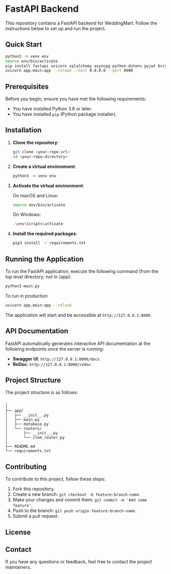 # FastAPI Backend

This repository contains a FastAPI backend for WeddingMart. Follow the instructions below to set up and run the project.

## Quick Start
```sh
python3 -m venv env
source env/bin/activate
pip install fastapi uvicorn sqlalchemy asyncpg python-dotenv pyjwt bcrypt
uvicorn app.main:app --reload --host 0.0.0.0 --port 8000
```

## Prerequisites

Before you begin, ensure you have met the following requirements:

- You have installed Python 3.6 or later.
- You have installed `pip` (Python package installer).

## Installation

1. **Clone the repository**:

   ```sh
   git clone <your-repo-url>
   cd <your-repo-directory>
   ```

2. **Create a virtual environment**:

   ```sh
   python3 -m venv env
   ```

3. **Activate the virtual environment**:

   On macOS and Linux:
   ```sh
   source env/bin/activate
   ```
   On Windows:
   ```sh
   .\env\Scripts\activate
   ```

4. **Install the required packages**:

   ```sh
   pip3 install -r requirements.txt
   ```

## Running the Application

To run the FastAPI application, execute the following command (from the top level directory; not in /app):

```sh
python3 main.py
```

To run in production
```sh
uvicorn app.main:app --reload
```

The application will start and be accessible at `http://127.0.0.1:8000`.

## API Documentation

FastAPI automatically generates interactive API documentation at the following endpoints once the server is running:

- **Swagger UI**: `http://127.0.0.1:8000/docs`
- **ReDoc**: `http://127.0.0.1:8000/redoc`

## Project Structure

The project structure is as follows:

```
.
│
├── app/             
│   ├── __init__.py 
│   ├── main.py     
│   ├── database.py 
│   └── routers/    
│       ├── __init__.py
│       └── item_router.py
│
├── README.md       
└── requirements.txt

```

## Contributing

To contribute to this project, follow these steps:

1. Fork this repository.
2. Create a new branch: `git checkout -b feature-branch-name`.
3. Make your changes and commit them: `git commit -m 'Add some feature'`.
4. Push to the branch: `git push origin feature-branch-name`.
5. Submit a pull request.

## License



## Contact

If you have any questions or feedback, feel free to contact the project maintainers.
